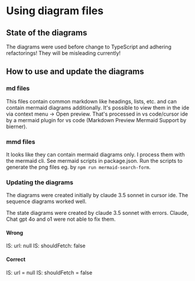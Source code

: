 # Using diagram files

## State of the diagrams

The diagrams were used before change to TypeScript and adhering refactorings!
They will be misleading currently!

## How to use and update the diagrams

### md files

This files contain common markdown like headings, lists, etc. and can contain mermaid diagrams additionally.
It's possible to view them in the ide via context menu -> Open preview.
That's processed in vs code/cursor ide by a mermaid plugin for vs code (Markdown Preview Mermaid Support by bierner).

### mmd files

It looks like they can contain mermaid diagrams only. I process them with the mermaid cli.
See mermaid scripts in package.json.
Run the scripts to generate the png files eg. by `npm run mermaid-search-form`.

### Updating the diagrams

The diagrams were created initially by claude 3.5 sonnet in cursor ide.
The sequence diagrams worked well.

The state diagrams were created by claude 3.5 sonnet with errors. Claude, Chat gpt 4o and o1 were not able to fix them.

#### Wrong

IS: url: null
IS: shouldFetch: false

#### Correct

IS: url = null
IS: shouldFetch = false
